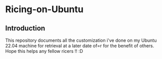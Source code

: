 # Ricing-on-Ubuntu

## Introduction
This repository documents all the customization i've done on my Ubuntu 22.04 machine for retrieval at a later date of=r for the benefit of others. Hope this helps any fellow ricers !! :D
